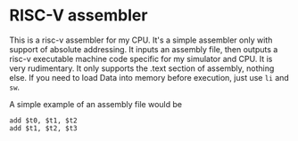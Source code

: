 # RISC-V assembler
This is a risc-v assembler for my CPU. It's a simple assembler only with support of absolute addressing. It inputs an assembly file, then outputs a risc-v executable machine code specific for my simulator and CPU. It is very rudimentary. It only supports the .text section of assembly, nothing else. If you need to load Data into memory before execution, just use `li` and `sw`.

A simple example of an assembly file would be
```
add $t0, $t1, $t2
add $t1, $t2, $t3
```

